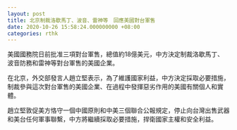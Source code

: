 ```yaml
---
layout: post
title: 北京制裁洛歇馬丁、波音、雷神等　回應美國對台軍售
date: 2020-10-26 15:58:24.000000000 +08:00
categories: rthk
---
```


美國國務院日前批准三項對台軍售，總值約18億美元，中方決定制裁洛歇馬丁、波音防務和雷神等對台軍售的美國企業。

在北京，外交部發言人趙立堅表示，為了維護國家利益，中方決定採取必要措施，制裁參與這次對台軍售的美國企業、在過程中發揮惡劣作用的美國有關個人和實體。

趙立堅敦促美方恪守一個中國原則和中美三個聯合公報規定，停止向台灣出售武器和美台任何軍事聯繫，中方將繼續採取必要措施，捍衛國家主權和安全利益。
